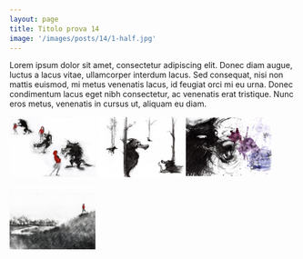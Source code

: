 ```yaml
---
layout: page
title: Titolo prova 14
image: '/images/posts/14/1-half.jpg'
---
```


Lorem ipsum dolor sit amet, consectetur adipiscing elit. Donec diam augue, luctus a lacus vitae, ullamcorper interdum lacus. Sed consequat, nisi non mattis euismod, mi metus venenatis lacus, id feugiat orci mi eu urna. Donec condimentum lacus eget nibh consectetur, ac venenatis erat tristique. Nunc eros metus, venenatis in cursus ut, aliquam eu diam.


<img src="/images/posts/14/1-half.jpg" alt="styleguide" style="width:30%; display: inline-block; vertical-align:middle;" />
<img src="/images/posts/14/2-half.jpg" alt="styleguide" style="width:30%; display: inline-block; vertical-align:middle;" />
<img src="/images/posts/14/3-half.jpg" alt="styleguide" style="width:30%; display: inline-block; vertical-align:middle;" />
<br /><br />
<img src="/images/posts/14/4-half.jpg" alt="styleguide" style="width:30%; display: inline-block; vertical-align:middle;" />


